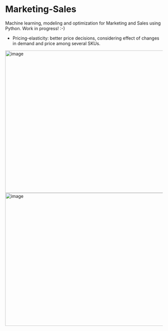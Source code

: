 # Marketing-Sales
Machine learning, modeling and optimization for Marketing and Sales using Python.
Work in progress! :-)

- Pricing-elasticity: better price decisions, considering effect of changes in demand and price among several SKUs.

<img width="1067" height="455" alt="image" src="https://github.com/user-attachments/assets/1f4b01ac-ec8d-433a-91f6-a10bab685024" />

<img width="1052" height="425" alt="image" src="https://github.com/user-attachments/assets/cedc1292-d842-40bd-a0e2-10166302f2ff" />
